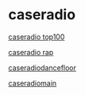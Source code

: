 # caseradio

[caseradio top100](http://caseradio-top100.stream.laut.fm/caseradio-top100)

[caseradio rap](http://caseradio-rap.stream.laut.fm/caseradio-rap)

[caseradiodancefloor](http://caseradiodancefloor.stream.laut.fm/caseradiodancefloor)

[caseradiomain](http://caseradiomain.stream.laut.fm/caseradiomain)

